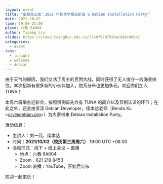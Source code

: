 ```yaml
---
layout: event
title: "金枪鱼之夜：2021 年秋季学期迎新会 & Debian Installation Party"
date: 2021-10-02
time: 19:00-21:00
place: 六教 6A004
author: Yipeng Liu
slides: https://cloud.tsinghua.edu.cn/f/60f979798bac488c8d94/
categories:
  - event
tags:
  - tunight
  - welcome
  - debian
---
```


由于天气的原因，我们又咕了周五的百团大战，同时获得了无人值守一线海景摊位。本次招新有很多新的小伙伴加入，院系分布也更加多元，欢迎你们加入 TUNA！

本周六将举办迎新会，按照惯例首先会有 TUNA 的简介以及互相认识的环节；在此之外，还会由资深 Debian Developer，续本达老师（Benda Xu \<orv@debian.org\>）为大家带来 Debian Installation Party。

活动信息：

* 主讲人：刘一芃、续本达
* 时间：**2021/10/02（校历第三周周六）** 19:00 UTC +08:00
* 活动形式：线下 + 线上会议 + 直播
  * 地点：六教 6A004
  * Zoom：621 219 8453
  * Zoom 直播：YouTube，开始后公布

欢迎一起来玩！
